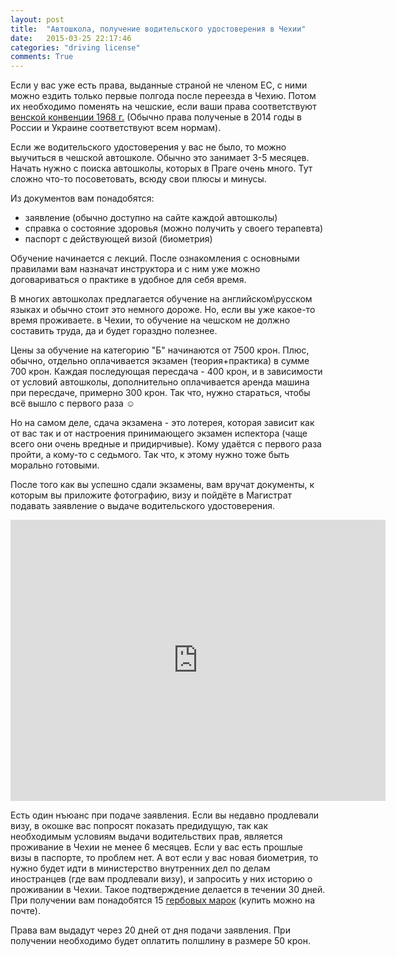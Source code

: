 ```yaml
---
layout: post
title:  "Автошкола, получение водительского удостоверения в Чехии"
date:   2015-03-25 22:17:46
categories: "driving license"
comments: True
---
```

Если у вас уже есть права, выданные страной не членом ЕС, с ними можно ездить только первые полгода после переезда в Чехию. Потом их необходимо поменять на чешские, если ваши 
права соответствуют <a href="http://www.mvcr.cz/clanek/plati-muj-ridicsky-prukaz-v-cr-mohu-musim-si-ho-vymenit-za-ridicsky-prukaz-cr.aspx" target="_blank">венской конвенции 1968 г.</a>
(Обычно права полученые в 2014 годы в России и Украине соответствуют всем нормам).
<!--more-->

Если же водительского удостоверения у вас не было, то можно выучиться в чешской автошколе. Обычно это занимает 3-5 месяцев. Начать нужно с поиска автошколы, которых в Праге очень много. 
Тут сложно что-то посоветовать, всюду свои плюсы и минусы.

Из документов вам понадобятся:

* заявление (обычно доступно на сайте каждой автошколы)
* справка о состояние здоровья (можно получить у своего терапевта)
* паспорт с действующей визой (биометрия)

Обучение начинается с лекций. После ознакомления с основными правилами вам назначат инструктора и с ним уже можно договариваться о практике в удобное для себя время.

В многих автошколах предлагается обучение на английском\русском языках и обычно стоит это немного дороже. Но, если вы уже какое-то время проживаете. в Чехии, то обучение на 
чешском не должно составить труда, да и будет гораздно полезнее.  

Цены за обучение на категорию "Б" начинаются от 7500 крон. Плюс, обычно, отдельно оплачивается экзамен (теория+практика) в сумме 700 крон. Каждая последующая пересдача - 400 крон, 
и в зависимости от условий автошколы, дополнительно оплачивается аренда машина при пересдаче, примерно 300 крон. Так что, нужно стараться, чтобы всё вышло с первого раза ☺

Но на самом деле, сдача экзамена - это лотерея, которая зависит как от вас так и от настроения принимающего экзамен испектора (чаще всего они очень вредные и придирчивые). 
Кому удаётся с первого раза пройти, а кому-то с седьмого. Так что, к этому нужно тоже быть морально готовыми. 

После того как вы успешно сдали экзамены, вам вручат документы, к которым вы приложите фотографию, визу и пойдёте в Магистрат подавать заявление о выдаче водительского удостоверения. 

<iframe src="https://www.google.com/maps/embed?pb=!1m27!1m12!1m3!1d1280.6368255640232!2d14.428594800436754!3d50.06243657458705!2m3!1f0!2f0!3f0!3m2!1i1024!2i768!4f13.1!4m12!1i0!3e2!4m5!1s0x470b9464bd8e3a41%3A0x93c5d20044f573b1!2zVnnFoWVocmFk!3m2!1d50.063140999999995!2d14.43052!4m3!3m2!1d50.0617848!2d14.4269649!5e0!3m2!1sen!2scz!4v1427323222593" width="600" height="450" frameborder="0" style="border:0"></iframe>

Есть один нъюанс при подаче заявления. Если вы недавно продлевали визу, в окошке вас попросят показать предидущую, так как необходимым условиям выдачи водительствих прав,
 является проживание в Чехии не менее 6 месяцев. 
Если у вас есть прошлые визы в паспорте, то проблем нет. А вот если у вас новая биометрия, то нужно будет идти в министерство внутренних дел по делам иностранцев (где вам продлевали визу),
и запросить у них историю о проживании в Чехии. Такое подтверждение делается в течении 30 дней. При получении вам понадобятся 15 <a href="https://www.ceskaposta.cz/sluzby/prodej-a-eshop/kolky" target="_blank">
гербовых марок</a> (купить можно на почте).

Права вам выдадут через 20 дней от дня подачи заявления. При получении необходимо будет оплатить полшлину в размере 50 крон. 